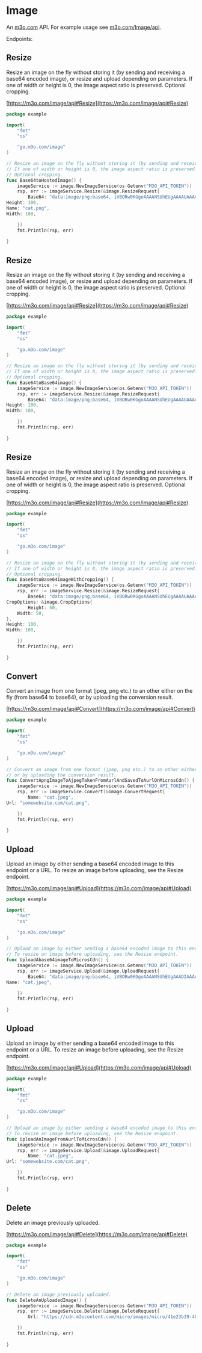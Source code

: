 # Image

An [m3o.com](https://m3o.com) API. For example usage see [m3o.com/Image/api](https://m3o.com/Image/api).

Endpoints:

## Resize

Resize an image on the fly without storing it (by sending and receiving a base64 encoded image), or resize and upload depending on parameters.
If one of width or height is 0, the image aspect ratio is preserved.
Optional cropping.


[https://m3o.com/image/api#Resize](https://m3o.com/image/api#Resize)

```go
package example

import(
	"fmt"
	"os"

	"go.m3o.com/image"
)

// Resize an image on the fly without storing it (by sending and receiving a base64 encoded image), or resize and upload depending on parameters.
// If one of width or height is 0, the image aspect ratio is preserved.
// Optional cropping.
func Base64toHostedImage() {
	imageService := image.NewImageService(os.Getenv("M3O_API_TOKEN"))
	rsp, err := imageService.Resize(&image.ResizeRequest{
		Base64: "data:image/png;base64, iVBORw0KGgoAAAANSUhEUgAAAAUAAAAFCAYAAACNbyblAAAAHElEQVQI12P4//8/w38GIAXDIBKE0DHxgljNBAAO9TXL0Y4OHwAAAABJRU5ErkJggg==",
Height: 100,
Name: "cat.png",
Width: 100,

	})
	fmt.Println(rsp, err)
	
}
```
## Resize

Resize an image on the fly without storing it (by sending and receiving a base64 encoded image), or resize and upload depending on parameters.
If one of width or height is 0, the image aspect ratio is preserved.
Optional cropping.


[https://m3o.com/image/api#Resize](https://m3o.com/image/api#Resize)

```go
package example

import(
	"fmt"
	"os"

	"go.m3o.com/image"
)

// Resize an image on the fly without storing it (by sending and receiving a base64 encoded image), or resize and upload depending on parameters.
// If one of width or height is 0, the image aspect ratio is preserved.
// Optional cropping.
func Base64toBase64image() {
	imageService := image.NewImageService(os.Getenv("M3O_API_TOKEN"))
	rsp, err := imageService.Resize(&image.ResizeRequest{
		Base64: "data:image/png;base64, iVBORw0KGgoAAAANSUhEUgAAAAUAAAAFCAYAAACNbyblAAAAHElEQVQI12P4//8/w38GIAXDIBKE0DHxgljNBAAO9TXL0Y4OHwAAAABJRU5ErkJggg==",
Height: 100,
Width: 100,

	})
	fmt.Println(rsp, err)
	
}
```
## Resize

Resize an image on the fly without storing it (by sending and receiving a base64 encoded image), or resize and upload depending on parameters.
If one of width or height is 0, the image aspect ratio is preserved.
Optional cropping.


[https://m3o.com/image/api#Resize](https://m3o.com/image/api#Resize)

```go
package example

import(
	"fmt"
	"os"

	"go.m3o.com/image"
)

// Resize an image on the fly without storing it (by sending and receiving a base64 encoded image), or resize and upload depending on parameters.
// If one of width or height is 0, the image aspect ratio is preserved.
// Optional cropping.
func Base64toBase64imageWithCropping() {
	imageService := image.NewImageService(os.Getenv("M3O_API_TOKEN"))
	rsp, err := imageService.Resize(&image.ResizeRequest{
		Base64: "data:image/png;base64, iVBORw0KGgoAAAANSUhEUgAAAAUAAAAFCAYAAACNbyblAAAAHElEQVQI12P4//8/w38GIAXDIBKE0DHxgljNBAAO9TXL0Y4OHwAAAABJRU5ErkJggg==",
CropOptions: &image.CropOptions{
		Height: 50,
	Width: 50,
},
Height: 100,
Width: 100,

	})
	fmt.Println(rsp, err)
	
}
```
## Convert

Convert an image from one format (jpeg, png etc.) to an other either on the fly (from base64 to base64),
or by uploading the conversion result.


[https://m3o.com/image/api#Convert](https://m3o.com/image/api#Convert)

```go
package example

import(
	"fmt"
	"os"

	"go.m3o.com/image"
)

// Convert an image from one format (jpeg, png etc.) to an other either on the fly (from base64 to base64),
// or by uploading the conversion result.
func ConvertApngImageToAjpegTakenFromAurlAndSavedToAurlOnMicrosCdn() {
	imageService := image.NewImageService(os.Getenv("M3O_API_TOKEN"))
	rsp, err := imageService.Convert(&image.ConvertRequest{
		Name: "cat.jpeg",
Url: "somewebsite.com/cat.png",

	})
	fmt.Println(rsp, err)
	
}
```
## Upload

Upload an image by either sending a base64 encoded image to this endpoint or a URL.
To resize an image before uploading, see the Resize endpoint.


[https://m3o.com/image/api#Upload](https://m3o.com/image/api#Upload)

```go
package example

import(
	"fmt"
	"os"

	"go.m3o.com/image"
)

// Upload an image by either sending a base64 encoded image to this endpoint or a URL.
// To resize an image before uploading, see the Resize endpoint.
func UploadAbase64imageToMicrosCdn() {
	imageService := image.NewImageService(os.Getenv("M3O_API_TOKEN"))
	rsp, err := imageService.Upload(&image.UploadRequest{
		Base64: "data:image/png;base64, iVBORw0KGgoAAAANSUhEUgAAADIAAAAyCAYAAAAeP4ixAAAAx0lEQVR4nOzaMaoDMQyE4ZHj+x82vVdhwQoTkzKQEcwP5r0ihT7sbjUTeAJ4HCegXQJYfOYefOyjDuBiz3yjwJBoCIl6QZOeUjTC1Ix1IxEJXF9+0KWsf2bD4bn37OO/c/wuQ9QyRC1D1DJELUPUMkQtQ9QyRC1D1DJELUPUMkQtQ9QyRC1D1DJELUPUMkQtQ9Sa/NG94Tf3j4WBdaxudMEkn4IM2rZBA0wBrvo7aOcpj2emXvLeVt0IGm0GVXUj91mvAAAA//+V2CZl+4AKXwAAAABJRU5ErkJggg==",
Name: "cat.jpeg",

	})
	fmt.Println(rsp, err)
	
}
```
## Upload

Upload an image by either sending a base64 encoded image to this endpoint or a URL.
To resize an image before uploading, see the Resize endpoint.


[https://m3o.com/image/api#Upload](https://m3o.com/image/api#Upload)

```go
package example

import(
	"fmt"
	"os"

	"go.m3o.com/image"
)

// Upload an image by either sending a base64 encoded image to this endpoint or a URL.
// To resize an image before uploading, see the Resize endpoint.
func UploadAnImageFromAurlToMicrosCdn() {
	imageService := image.NewImageService(os.Getenv("M3O_API_TOKEN"))
	rsp, err := imageService.Upload(&image.UploadRequest{
		Name: "cat.jpeg",
Url: "somewebsite.com/cat.png",

	})
	fmt.Println(rsp, err)
	
}
```
## Delete

Delete an image previously uploaded.


[https://m3o.com/image/api#Delete](https://m3o.com/image/api#Delete)

```go
package example

import(
	"fmt"
	"os"

	"go.m3o.com/image"
)

// Delete an image previously uploaded.
func DeleteAnUploadedImage() {
	imageService := image.NewImageService(os.Getenv("M3O_API_TOKEN"))
	rsp, err := imageService.Delete(&image.DeleteRequest{
		Url: "https://cdn.m3ocontent.com/micro/images/micro/41e23b39-48dd-42b6-9738-79a313414bb8/cat.png",

	})
	fmt.Println(rsp, err)
	
}
```

